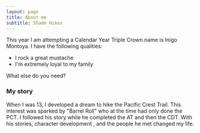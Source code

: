 ```yaml
---
layout: page
title: About me
subtitle: Shade Hikes
---
```


This year I am attempting a Calendar Year Triple Crown.name is Inigo Montoya. I have the following qualities:

- I rock a great mustache
- I'm extremely loyal to my family

What else do you need?

### My story

When I was 13, I developed a dream to hike the Pacific Crest Trail. This interest was sparked by "Barrel Roll" who at the time had only done the PCT. I followed his story while he completed the AT and then the CDT. With his stories, character development , and the people he met changed my life.
